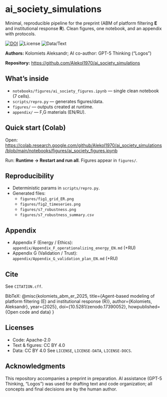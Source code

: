 # ai_society_simulations

Minimal, reproducible pipeline for the preprint (ABM of platform filtering **E** and institutional response **R**). Clean figures, one notebook, and an appendix with protocols.

[![DOI](https://zenodo.org/badge/994276536.svg)](https://doi.org/10.5281/zenodo.17390051)
![License](https://img.shields.io/badge/Code-Apache--2.0-blue)
![Data/Text](https://img.shields.io/badge/Data/Text-CC%20BY%204.0-green)

**Authors:** Kolomiets Aleksandr; AI co-author: GPT-5 Thinking (“Logos”)

**Repository:** https://github.com/Alekol1970/ai_society_simulations

## What’s inside
- `notebooks/figures/ai_society_figures.ipynb` — single clean notebook (7 cells).
- `scripts/repro.py` — generates figures/data.
- `figures/` — outputs created at runtime.
- `appendix/` — F,G materials (EN/RU).
## Quick start (Colab)
Open: https://colab.research.google.com/github/Alekol1970/ai_society_simulations/blob/main/notebooks/figures/ai_society_figures.ipynb

Run: **Runtime → Restart and run all**. Figures appear in `figures/`.
## Reproducibility
- Deterministic params in `scripts/repro.py`.
- Generated files:
  - `figures/fig1_grid_ER.png`
  - `figures/fig2_timeseries.png`
  - `figures/s7_robustness.png`
  - `figures/s7_robustness_summary.csv`
## Appendix
- Appendix F (Energy / Ethics): `appendix/Appendix_F_operationalizing_energy_EN.md` (+RU)
- Appendix G (Validation / Trust): `appendix/Appendix_G_validation_plan_EN.md` (+RU)
## Cite
See `CITATION.cff`.

BibTeX:
@misc{kolomiets_abm_er_2025,
  title={Agent-based modeling of platform filtering (E) and institutional response (R)},
  author={Kolomiets, Aleksandr},
  year={2025},
  doi={10.5281/zenodo.17390052},
  howpublished={Open code and data}
}
## Licenses
- Code: Apache-2.0
- Text & figures: CC BY 4.0
- Data: CC BY 4.0
See `LICENSE`, `LICENSE-DATA`, `LICENSE-DOCS`.
## Acknowledgments
This repository accompanies a preprint in preparation. AI assistance (GPT-5 Thinking, “Logos”) was used for drafting text and code organization; all concepts and final decisions are by the human author.
